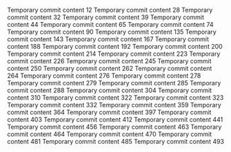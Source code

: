 Temporary commit content 12
Temporary commit content 28
Temporary commit content 32
Temporary commit content 39
Temporary commit content 44
Temporary commit content 65
Temporary commit content 74
Temporary commit content 90
Temporary commit content 135
Temporary commit content 143
Temporary commit content 167
Temporary commit content 188
Temporary commit content 192
Temporary commit content 200
Temporary commit content 214
Temporary commit content 223
Temporary commit content 226
Temporary commit content 245
Temporary commit content 250
Temporary commit content 262
Temporary commit content 264
Temporary commit content 276
Temporary commit content 278
Temporary commit content 279
Temporary commit content 285
Temporary commit content 288
Temporary commit content 304
Temporary commit content 310
Temporary commit content 322
Temporary commit content 323
Temporary commit content 332
Temporary commit content 359
Temporary commit content 364
Temporary commit content 397
Temporary commit content 403
Temporary commit content 412
Temporary commit content 441
Temporary commit content 456
Temporary commit content 463
Temporary commit content 464
Temporary commit content 470
Temporary commit content 481
Temporary commit content 485
Temporary commit content 493

